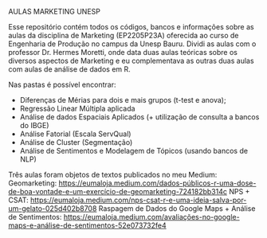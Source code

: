 AULAS MARKETING UNESP

Esse repositório contém todos os códigos, bancos e informações sobre as aulas da disciplina de Marketing (EP2205P23A) oferecida ao curso de Engenharia de Produção no campus da Unesp Bauru. 
Dividi as aulas com o professor Dr. Hermes Moretti, onde data duas aulas teóricas sobre os diversos aspectos de Marketing e eu complementava as outras duas aulas com aulas de análise de dados em R. 

Nas pastas é possível encontrar:
- Diferenças de Mérias para dois e mais grupos (t-test e anova);
- Regressão Linear Múltipla aplicada
- Análise de dados Espaciais Aplicados (+ utilização de consulta a bancos do IBGE)
- Análise Fatorial (Escala ServQual)
- Análise de Cluster (Segmentação)
- Análise de Sentimentos e Modelagem de Tópicos (usando bancos de NLP)

Três aulas foram objetos de textos publicados no meu Medium:
Geomarketing: https://eumaloja.medium.com/dados-públicos-r-uma-dose-de-boa-vontade-e-um-exercício-de-geomarketing-724182bb314c
NPS + CSAT: https://eumaloja.medium.com/nps-csat-r-e-uma-ideia-salva-por-um-gelato-025d402b8708
Raspagem de Dados do Google Maps + Análise de Sentimentos: https://eumaloja.medium.com/avaliações-no-google-maps-e-análise-de-sentimentos-52e073732fe4


